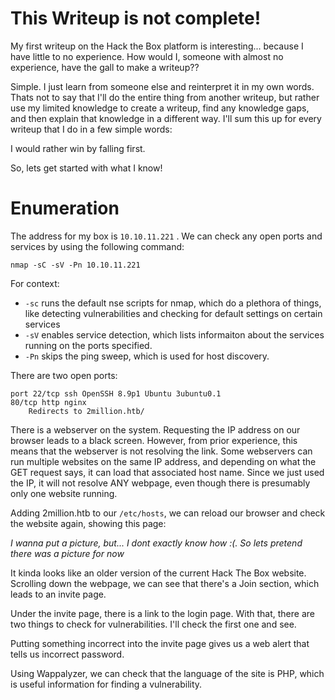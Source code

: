 # This Writeup is not complete!
My first writeup on the Hack the Box platform is interesting... because I have little to no experience. How would I, someone with almost no experience, have the gall to make a writeup??

Simple. I just learn from someone else and reinterpret it in my own words. Thats not to say that I'll do the entire thing from another writeup, but rather use my limited knowledge to create a writeup, find any knowledge gaps, and then explain that knowledge in a different way. I'll sum this up for every writeup that I do in a few simple words:

I would rather win by falling first.

So, lets get started with what I know!

# Enumeration
The address for my box is `10.10.11.221` . We can check any open ports and services by using the following command:

`nmap -sC -sV -Pn 10.10.11.221`

For context:
* `-sc` runs the default nse scripts for nmap, which do a plethora of things, like detecting vulnerabilities and checking for default settings on certain services
* `-sV` enables service detection, which lists informaiton about the services running on the ports specified.
* `-Pn` skips the ping sweep, which is used for host discovery.

There are two open ports:

```
port 22/tcp ssh OpenSSH 8.9p1 Ubuntu 3ubuntu0.1
80/tcp http nginx
	Redirects to 2million.htb/
```

There is a webserver on the system. Requesting the IP address on our browser leads to a black screen. However, from prior experience, this means that the webserver is not resolving the link. Some webservers can run multiple websites on the same IP address, and depending on what the GET request says, it can load that associated host name. Since we just used the IP, it will not resolve ANY webpage, even though there is presumably only one website running.

Adding 2million.htb to our `/etc/hosts`, we can reload our browser and check the website again, showing this page:

*I wanna put a picture, but... I dont exactly know how :(. So lets pretend there was a picture for now*

It kinda looks like an older version of the current Hack The Box website. Scrolling down the webpage, we can see that there's a Join section, which leads to an invite page.

Under the invite page, there is a link to the login page. With that, there are two things to check for vulnerabilities. I'll check the first one and see.

Putting something incorrect into the invite page gives us a web alert that tells us incorrect password.

Using Wappalyzer, we can check that the language of the site is PHP, which is useful information for finding a vulnerability.